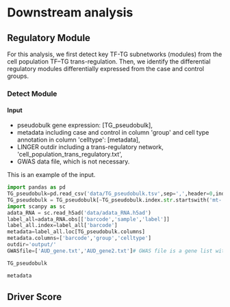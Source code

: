 # Downstream analysis
## Regulatory Module
For this analysis, we first detect key TF-TG subnetworks (modules) from the cell population TF–TG trans-regulation. Then, we identify the differential regulatory modules differentially expressed from the case and control groups.
### Detect Module
#### Input
- pseudobulk gene expression: [TG_pseudobulk], 
- metadata including case and control in column 'group' and cell type annotation in column 'celltype': [metadata],
- LINGER outdir including a trans-regulatory network, 'cell_population_trans_regulatory.txt',
- GWAS data file, which is not necessary.

This is an example of the input.
```python
import pandas as pd
TG_pseudobulk=pd.read_csv('data/TG_pseudobulk.tsv',sep=',',header=0,index_col=0)
TG_pseudobulk = TG_pseudobulk[~TG_pseudobulk.index.str.startswith('mt-')]
import scanpy as sc
adata_RNA = sc.read_h5ad('data/adata_RNA.h5ad')
label_all=adata_RNA.obs[['barcode','sample','label']]
label_all.index=label_all['barcode']
metadata=label_all.loc[TG_pseudobulk.columns]
metadata.columns=['barcode','group','celltype']
outdir='output/'
GWASfile=['AUD_gene.txt','AUD_gene2.txt']# GWAS file is a gene list with no head (Optional)
```
```python
TG_pseudobulk
```
```python
metadata
```
## Driver Score
